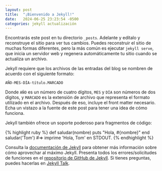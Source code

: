 ```yaml
---
layout: post
title:  "¡Bienvenido a Jekyll!"
date:   2024-06-25 23:23:54 -0500
categories: jekyll actualización
---
```


Encontrarás este post en tu directorio `_posts`. Adelante y edítalo y reconstruye el sitio para ver tus cambios. Puedes reconstruir el sitio de muchas formas diferentes, pero la más común es ejecutar `jekyll serve`, que inicia un servidor web y regenera automáticamente tu sitio cuando se actualiza un archivo.

Jekyll requiere que los archivos de las entradas del blog se nombren de acuerdo con el siguiente formato:

`AÑO-MES-DÍA-título.MARCADO`

Donde `AÑO` es un número de cuatro dígitos, `MES` y `DÍA` son números de dos dígitos, y `MARCADO` es la extensión de archivo que representa el formato utilizado en el archivo. Después de eso, incluye el front matter necesario. Echa un vistazo a la fuente de este post para tener una idea de cómo funciona.

Jekyll también ofrece un soporte poderoso para fragmentos de código:

{% highlight ruby %}
def saludar(nombre)
  puts "Hola, #{nombre}"
end
saludar('Tom')
#=> imprime 'Hola, Tom' en STDOUT.
{% endhighlight %}

Consulta la [documentación de Jekyll][jekyll-docs] para obtener más información sobre cómo aprovechar al máximo Jekyll. Presenta todos los errores/solicitudes de funciones en el [repositorio de GitHub de Jekyll][jekyll-gh]. Si tienes preguntas, puedes hacerlas en [Jekyll Talk][jekyll-talk].

[jekyll-docs]: https://jekyllrb.com/docs/home
[jekyll-gh]:   https://github.com/jekyll/jekyll
[jekyll-talk]: https://talk.jekyllrb.com/
